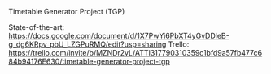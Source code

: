 Timetable Generator Project (TGP)

State-of-the-art: https://docs.google.com/document/d/1X7PwYi6PbXT4yGvDDleB-g_dg6KRpv_pbU_LZGPuRMQ/edit?usp=sharing
Trello: https://trello.com/invite/b/MZNDr2vL/ATTI317790310359c1bfd9a57fb477c684b94176E630/timetable-generator-project-tgp
